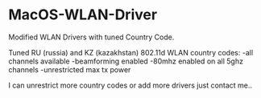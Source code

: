 # MacOS-WLAN-Driver

Modified WLAN Drivers with tuned Country Code.

Tuned RU (russia) and KZ (kazakhstan) 802.11d WLAN country codes:
-all channels available
-beamforming enabled
-80mhz enabled on all 5ghz channels
-unrestricted max tx power



I can unrestrict more country codes or add more drivers just contact me..
